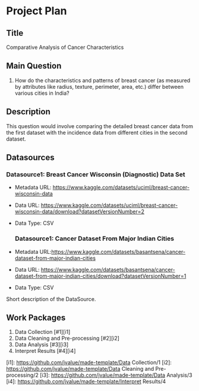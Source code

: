 # Project Plan

## Title
<!-- Give your project a short title. -->
Comparative Analysis of Cancer Characteristics

## Main Question

<!-- Think about one main question you want to answer based on the data. -->
1. How do the characteristics and patterns of breast cancer (as measured by attributes like radius, texture, perimeter, area, etc.) differ between various cities in India?

## Description

<!-- Describe your data science project in max. 200 words. Consider writing about why and how you attempt it. -->
 This question would involve comparing the detailed breast cancer data from the first dataset with the incidence data from different cities in the second dataset.

## Datasources

<!-- Describe each datasources you plan to use in a section. Use the prefic "DatasourceX" where X is the id of the datasource. -->

### Datasource1: Breast Cancer Wisconsin (Diagnostic) Data Set
* Metadata URL: https://www.kaggle.com/datasets/uciml/breast-cancer-wisconsin-data
* Data URL: https://www.kaggle.com/datasets/uciml/breast-cancer-wisconsin-data/download?datasetVersionNumber=2
* Data Type: CSV

  ### Datasource1: Cancer Dataset From Major Indian Cities
* Metadata URL:https://www.kaggle.com/datasets/basantsena/cancer-dataset-from-major-indian-cities
* Data URL: https://www.kaggle.com/datasets/basantsena/cancer-dataset-from-major-indian-cities/download?datasetVersionNumber=1
* Data Type: CSV

Short description of the DataSource.

## Work Packages

<!-- List of work packages ordered sequentially, each pointing to an issue with more details. -->

1. Data Collection [#1][i1]
2. Data Cleaning and Pre-processing [#2][i2]
3. Data Analysis [#3][i3]
4. Interpret Results [#4][i4]

[i1]: https://github.com/jvalue/made-template/Data Collection/1
[i2]: https://github.com/jvalue/made-template/Data Cleaning and Pre-processing/2
[i3]: https://github.com/jvalue/made-template/Data Analysis/3
[i4]: https://github.com/jvalue/made-template/Interpret Results/4
